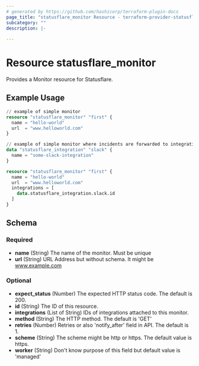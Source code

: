 ```yaml
---
# generated by https://github.com/hashicorp/terraform-plugin-docs
page_title: "statusflare_monitor Resource - terraform-provider-statusflare"
subcategory: ""
description: |-
  
---
```


# Resource statusflare_monitor

Provides a Monitor resource for Statusflare.

## Example Usage

```terraform
// example of simple monitor
resource "statusflare_monitor" "first" {
  name = "hello-world"
  url  = "www.helloworld.com"
}

// example of simple monitor where incidents are forwarded to integration
data "statusflare_integration" "slack" {
  name = "some-slack-integration"
}

resource "statusflare_monitor" "first" {
  name = "hello-world"
  url  = "www.helloworld.com"
  integrations = [
    data.statusflare_integration.slack.id
  ]
}
```


<!-- schema generated by tfplugindocs -->
## Schema

### Required

- **name** (String) The name of the monitor. Must be unique
- **url** (String) URL Address but  without schema. It might be www.example.com

### Optional

- **expect_status** (Number) The expected HTTP status code. The default is 200.
- **id** (String) The ID of this resource.
- **integrations** (List of String) IDs of integrations attached to this monitor.
- **method** (String) The HTTP method. The default is 'GET'
- **retries** (Number) Retries or also 'notify_after' field in API. The default is 1.
- **scheme** (String) The scheme might be http or https. The default value is https.
- **worker** (String) Don't know purpose of this field but default value is 'managed'


